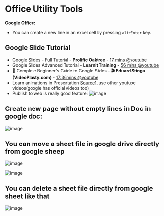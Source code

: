 # Office Utility Tools

**Google Office:**
- You can create a new line in an excel cell by pressing `alt+Enter` key.

## Google Slide Tutorial

- Google Slides - Full Tutorial - **Prolific Oaktree** - [17 mins @youtube](https://www.youtube.com/watch?v=KFPB68S7L54)
- Google Slides Advanced Tutorial - **Learnit Training** - [56 mins @youtube](https://www.youtube.com/watch?v=pAATrf3NJ88)
- 📖 Complete Beginner's Guide to Google Slides - **🎬 Eduard Stinga (VideoPlasty.com)** - [17:36mins @youtube](https://youtu.be/OhshNXJtpkE)
- Learn animations in Presentation [Source1](https://www.youtube.com/watch?v=H2zAx21LxOY), use other youtube videos(google has official videos too)
- Publish to web is really good feature: ![image](https://user-images.githubusercontent.com/31458531/176400141-18c2e4ee-e97c-4a5a-b562-5679507e8bba.png)

## Create new page without empty lines in Doc in google doc:

![image](https://user-images.githubusercontent.com/31458531/180400465-20115d09-c69a-4d50-8cad-0d479fb7c12c.png)


## You can move a sheet file in google drive directly from google sheep

![image](https://github.com/sahilrajput03/sahilrajput03/assets/31458531/0d70ec43-973d-4297-a3c2-9ddc2176cc57)

![image](https://github.com/sahilrajput03/sahilrajput03/assets/31458531/cda65b37-58ff-49c7-96f3-f753c1328358)

## You can delete a sheet file directly from google sheet like that

![image](https://github.com/sahilrajput03/sahilrajput03/assets/31458531/32f19b2d-f26f-47be-9158-836848b47673)
